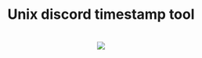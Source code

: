 <h1 align="center">Unix discord timestamp tool</h>
 
<h1 align="center"> <img src="https://imgur.com/a/1t3h9le" height=/></h1>
